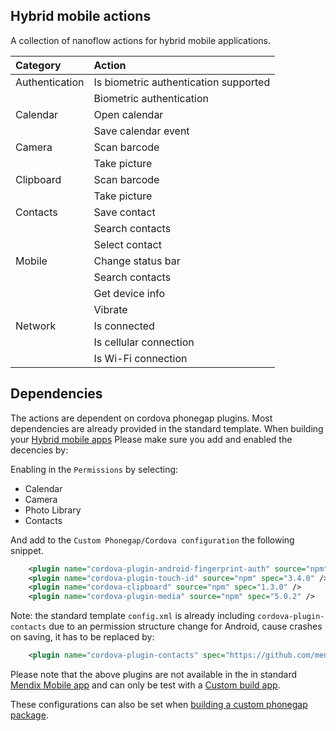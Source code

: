 ## Hybrid mobile actions

A collection of nanoflow actions for hybrid mobile applications.

| Category       | Action                                |
| :------------- | :------------------------------------ |
| Authentication | Is biometric authentication supported |
|                | Biometric authentication              |
| Calendar       | Open calendar                         |
|                | Save calendar event                   |
| Camera         | Scan barcode                          |
|                | Take picture                          |
| Clipboard      | Scan barcode                          |
|                | Take picture                          |
| Contacts       | Save contact                          |
|                | Search contacts                       |
|                | Select contact                        |
| Mobile         | Change status bar                     |
|                | Search contacts                       |
|                | Get device info                       |
|                | Vibrate                               |
| Network        | Is connected                          |
|                | Is cellular connection                |
|                | Is Wi-Fi connection                   |

## Dependencies

The actions are dependent on cordova phonegap plugins. Most dependencies are already provided in the standard template.
When building your [Hybrid mobile apps](https://docs.mendix.com/developerportal/deploy/mobileapp) Please make sure you
add and enabled the decencies by:

Enabling in the `Permissions` by selecting:

-   Calendar
-   Camera
-   Photo Library
-   Contacts

And add to the `Custom Phonegap/Cordova configuration` the following snippet.

```xml
    <plugin name="cordova-plugin-android-fingerprint-auth" source="npm" spec="1.5.0" />
    <plugin name="cordova-plugin-touch-id" source="npm" spec="3.4.0" />
    <plugin name="cordova-clipboard" source="npm" spec="1.3.0" />
    <plugin name="cordova-plugin-media" source="npm" spec="5.0.2" />
```

Note: the standard template `config.xml` is already including `cordova-plugin-contacts` due to an permission structure
change for Android, cause crashes on saving, it has to be replaced by:

```xml
    <plugin name="cordova-plugin-contacts" spec="https://github.com/mendixlabs/cordova-plugin-contacts.git#3.0.2" />
```

Please note that the above plugins are not available in the in standard
[Mendix Mobile app](https://docs.mendix.com/refguide/getting-the-mendix-app) and can only be test with a
[Custom build app](https://docs.mendix.com/developerportal/deploy/mobileapp).

These configurations can also be set when
[building a custom phonegap package](https://docs.mendix.com/refguide/customizing-phonegap-build-packages#1-introduction).
